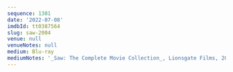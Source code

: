 ```yaml
---
sequence: 1301
date: '2022-07-08'
imdbId: tt0387564
slug: saw-2004
venue: null
venueNotes: null
medium: Blu-ray
mediumNotes: '_Saw: The Complete Movie Collection_, Lionsgate Films, 2014'
---
```



